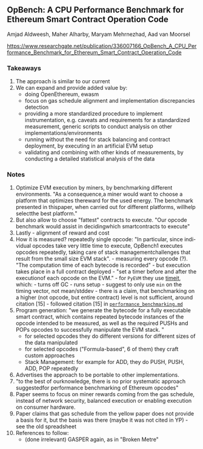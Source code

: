 ## OpBench: A CPU Performance Benchmark for Ethereum Smart Contract Operation Code

Amjad Aldweesh, Maher Alharby, Maryam Mehrnezhad, Aad van Moorsel

https://www.researchgate.net/publication/336007166_OpBench_A_CPU_Performance_Benchmark_for_Ethereum_Smart_Contract_Operation_Code

### Takeaways

1. The approach is similar to our current
2. We can expand and provide added value by:
   - doing OpenEthereum, ewasm
   - focus on gas schedule alignment and implementation discrepancies detection
   - providing a more standardized procedure to implement instrumentation, e.g. caveats and requirements for a standardized measurement, generic scripts to conduct analysis on other implementations/environments
   - running without the need for stack balancing and contract deployment, by executing in an artificial EVM setup
   - validating and combining with other kinds of measurements, by conducting a detailed statistical analysis of the data

### Notes

1. Optimize EVM execution by miners, by benchmarking different environments. "As a consequence,a miner would want to choose a platform that optimizes thereward for the used energy. The benchmark presented in thispaper, when carried out for different platforms, willhelp selectthe best platform."
2. But also allow to choose "fattest" contracts to execute. "Our opcode benchmark would assist in decidingwhich smartcontracts to execute"
3. Lastly - alignment of reward and cost
4. How it is measured? repeatedly single opcode: "In particular, since indi-vidual opcodes take very little time to execute, OpBench1
   executes opcodes repeatedly, taking care of stack managementchallenges that result from the small size EVM stack". - measuring every opcode (?). "The computation time of each bytecode is recorded" - but execution takes place in a full contract deployed - "set a timer before and after the executionof each opcode on the EVM." - for `PyEVM` they use [timeit](https://docs.python.org/3/library/timeit.html), which: - turns off GC - runs setup - suggest to only use `min` on the timing vector, not mean/stddev - there is a claim, that benchmarking on a higher (not opcode, but entire contract) level is not sufficient, around citation [15] - followed citation [15] in [`performance_benchmarking.md`](./performance_benchmarking.md)
5. Program generation: "we generate the bytecode for a fully executable smart contract, which contains repeated bytecode instances of the opcode intended to be measured, as well as the required PUSHs and POPs opcodes to successfully manipulate the EVM stack. "
   - for selected opcodes they do different versions for different sizes of the data manipulated
   - for selected opcodes ("Formula-based", 6 of them) they craft custom approaches
   - Stack Management: for example for ADD, they do PUSH, PUSH, ADD, POP repeatedly
6. Advertises the approach to be portable to other implementations.
7. "to the best of ourknowledge, there is no prior systematic approach suggestedfor performance benchmarking of Ethereum opcodes"
8. Paper seems to focus on miner rewards coming from the gas schedule, instead of network security, balanced execution or enabling execution on consumer hardware.
9. Paper claims that gas schedule from the yellow paper does not provide a basis for it, but the basis was there (maybe it was not cited in YP) - see the old spreadsheet
10. References to follow:
    - (done irrelevant) GASPER again, as in "Broken Metre"
